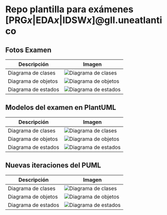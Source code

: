 # Repo plantilla para exámenes [PRG*x*|EDA*x*|IDSW*x*]@gII.uneatlantico


## Fotos Examen

| Descripción            | Imagen                                           |
|-------------------------|---------------------------------------------------|
| Diagrama de clases      | ![Diagrama de clases](/images/diagramaClases.png) |
| Diagrama de objetos     | ![Diagrama de objetos](/images/diagramaObjetos.png) |
| Diagrama de estados     | ![Diagrama de estados](/images/diagramaEstados.jpg) |




## Modelos del examen en PlantUML

| Descripción            | Imagen                                           |
|-------------------------|---------------------------------------------------|
| Diagrama de clases      | ![Diagrama de clases](/images/clases.svg) |
| Diagrama de objetos     | ![Diagrama de objetos](/images/objetos.svg) |
| Diagrama de estados     | ![Diagrama de estados](/images/estados.svg) |



## Nuevas iteraciones del PUML
| Descripción            | Imagen                                           |
|-------------------------|---------------------------------------------------|
| Diagrama de clases      | ![Diagrama de clases](/images/nuevaIteracionClases.svg) |
| Diagrama de objetos     | ![Diagrama de objetos](/images/nuevaIteracionObjetos.svg) |
| Diagrama de estados     | ![Diagrama de estados](/images/nuevaIteracionEstados.svg) |

